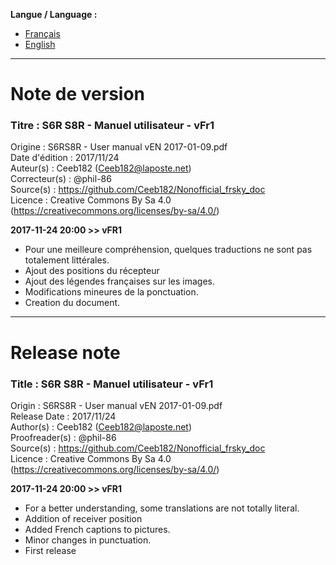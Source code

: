 **Langue / Language :**
- [Français](#FR)
- [English](#EN)

--------------------------------------------------------------------------------------

<a name="FR"></a>
# Note de version

### Titre : S6R S8R - Manuel utilisateur - vFr1  
Origine : S6RS8R - User manual vEN 2017-01-09.pdf  
Date d'édition : 2017/11/24  
Auteur(s) : Ceeb182 (Ceeb182@laposte.net)  
Correcteur(s) : @phil-86  
Source(s) : https://github.com/Ceeb182/Nonofficial_frsky_doc  
Licence : Creative Commons By Sa 4.0 (https://creativecommons.org/licenses/by-sa/4.0/)  

**2017-11-24 20:00 >> vFR1**
- Pour une meilleure compréhension, quelques traductions ne sont pas totalement littérales.
- Ajout des positions du récepteur
- Ajout des légendes françaises sur les images.
- Modifications mineures de la ponctuation.
- Creation du document.

--------------------------------------------------------------------------------------

<a name="EN"></a>
# Release note

### Title : S6R S8R - Manuel utilisateur - vFr1  
Origin : S6RS8R - User manual vEN 2017-01-09.pdf  
Release Date : 2017/11/24  
Author(s) : Ceeb182 (Ceeb182@laposte.net)  
Proofreader(s) : @phil-86  
Source(s) : https://github.com/Ceeb182/Nonofficial_frsky_doc  
Licence : Creative Commons By Sa 4.0 (https://creativecommons.org/licenses/by-sa/4.0/)  

**2017-11-24 20:00 >> vFR1**
- For a better understanding, some translations are not totally literal.
- Addition of receiver position
- Added French captions to pictures.
- Minor changes in punctuation.
- First release

